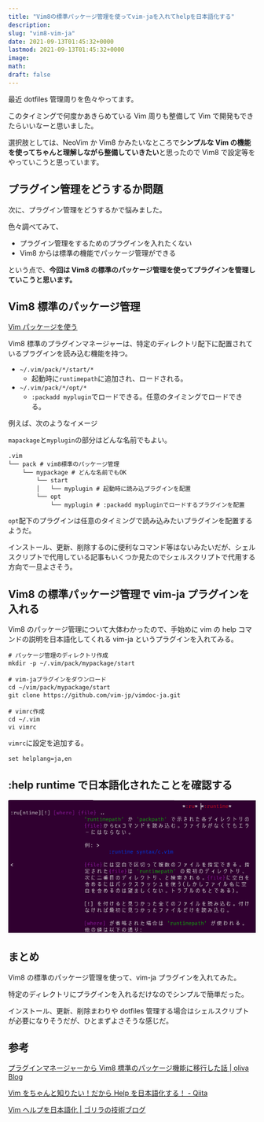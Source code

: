 ```yaml
---
title: "Vim8の標準パッケージ管理を使ってvim-jaを入れてhelpを日本語化する"
description:
slug: "vim8-vim-ja"
date: 2021-09-13T01:45:32+0000
lastmod: 2021-09-13T01:45:32+0000
image:
math:
draft: false
---
```


最近 dotfiles 管理周りを色々やってます。

このタイミングで何度かあきらめている Vim 周りも整備して Vim で開発もできたらいいなーと思いました。

選択肢としては、NeoVim か Vim8 かみたいなところで**シンプルな Vim の機能を使ってちゃんと理解しながら整備していきたい**と思ったので Vim8 で設定等をやっていこうと思っています。

## プラグイン管理をどうするか問題

次に、プラグイン管理をどうするかで悩みました。

色々調べてみて、

- プラグイン管理をするためのプラグインを入れたくない
- Vim8 からは標準の機能でパッケージ管理ができる

という点で、**今回は Vim8 の標準のパッケージ管理を使ってプラグインを管理していこうと思います。**

## Vim8 標準のパッケージ管理

[Vim パッケージを使う](https://vim-jp.org/vimdoc-ja/repeat.html#packages)

Vim8 標準のプラグインマネージャーは、特定のディレクトリ配下に配置されているプラグインを読み込む機能を持つ。

- `~/.vim/pack/*/start/*`
  - 起動時に`runtimepath`に追加され、ロードされる。
- `~/.vim/pack/*/opt/*`
  - `:packadd myplugin`でロードできる。任意のタイミングでロードできる。

例えば、次のようなイメージ

`mapackage`と`myplugin`の部分はどんな名前でもよい。

```
.vim
└── pack # vim8標準のパッケージ管理
    └── mypackage # どんな名前でもOK
        └── start
        │   └── myplugin # 起動時に読み込プラグインを配置
        └── opt
            └── myplugin # :packadd mypluginでロードするプラグインを配置
```

`opt`配下のプラグインは任意のタイミングで読み込みたいプラグインを配置するようだ。

インストール、更新、削除するのに便利なコマンド等はないみたいだが、シェルスクリプトで代用している記事もいくつか見たのでシェルスクリプトで代用する方向で一旦よさそう。

## Vim8 の標準パッケージ管理で vim-ja プラグインを入れる

Vim8 のパッケージ管理について大体わかったので、手始めに vim の help コマンドの説明を日本語化してくれる vim-ja というプラグインを入れてみる。

```
# パッケージ管理のディレクトリ作成
mkdir -p ~/.vim/pack/mypackage/start

# vim-jaプラグインをダウンロード
cd ~/vim/pack/mypackage/start
git clone https://github.com/vim-jp/vimdoc-ja.git

# vimrc作成
cd ~/.vim
vi vimrc
```

`vimrc`に設定を追加する。

```vimrc
set helplang=ja,en
```

## :help runtime で日本語化されたことを確認する

![日本語化されたhelp](Snipaste_2021-09-13_01-31-39.png)

## まとめ

Vim8 の標準のパッケージ管理を使って、vim-ja プラグインを入れてみた。

特定のディレクトリにプラグインを入れるだけなのでシンプルで簡単だった。

インストール、更新、削除まわりや dotfiles 管理する場合はシェルスクリプトが必要になりそうだが、ひとまずよさそうな感じだ。

## 参考

[プラグインマネージャーから Vim8 標準のパッケージ機能に移行した話 \| oliva Blog](https://blog.oliva.co.jp/index.php/2019/11/19/1109/)

[Vim をちゃんと知りたい！だから Help を日本語化する！ \- Qiita](https://qiita.com/issuy/items/919d76ac1b94dc56a77e)

[Vim ヘルプを日本語化 \| ゴリラの技術ブログ](https://gorilla.netlify.app/articles/20190427-vim-help-jp.html#%E3%83%95%E3%82%9A%E3%83%A9%E3%82%AF%E3%82%99%E3%82%A4%E3%83%B3%E3%81%AB%E6%97%A5%E6%9C%AC%E8%AA%9E%E3%83%9E%E3%83%8B%E3%83%A5%E3%82%A2%E3%83%AB%E3%82%92%E8%BF%BD%E5%8A%A0)
